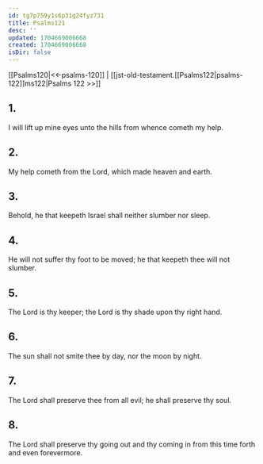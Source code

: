 ```yaml
---
id: tg7p759y1s6p31g24fyz731
title: Psalms121
desc: ''
updated: 1704669006668
created: 1704669006668
isDir: false
---
```

[[Psalms120|<<-psalms-120]] | [[jst-old-testament.[[Psalms122|psalms-122]]ms122|Psalms 122 >>]]
## 1.
I will lift up mine eyes unto the hills from whence cometh my help.
## 2.
My help cometh from the Lord, which made heaven and earth.
## 3.
Behold, he that keepeth Israel shall neither slumber nor sleep.
## 4.
He will not suffer thy foot to be moved; he that keepeth thee will not slumber.
## 5.
The Lord is thy keeper; the Lord is thy shade upon thy right hand.
## 6.
The sun shall not smite thee by day, nor the moon by night.
## 7.
The Lord shall preserve thee from all evil; he shall preserve thy soul.
## 8.
The Lord shall preserve thy going out and thy coming in from this time forth and even forevermore.

